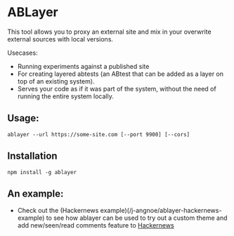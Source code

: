 # ABLayer
This tool allows you to proxy an external site and mix
in your overwrite external sources with local versions.

Usecases:
- Running experiments against a published site
- For creating layered abtests (an ABtest that can be added as a 
  layer on top of an existing system).
- Serves your code as if it was part of the system,
  without the need of running the entire system locally.

## Usage:
```
ablayer --url https://some-site.com [--port 9900] [--cors]
```

## Installation
```
npm install -g ablayer
```

## An example:
- Check out the (Hackernews example)(/j-angnoe/ablayer-hackernews-example) to see
  how ablayer can be used to try out a custom theme and add new/seen/read comments
  feature to [Hackernews](https://news.ycombinator.com)
  

```




```








